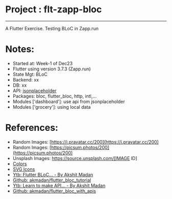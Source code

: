 # Project : flt-zapp-bloc
***************************************************************
A Flutter Exercise.
Testing BLoC in Zapp.run 

# Notes:
- Started at: Week-1 of Dec23
- Flutter using version 3.7.3 (Zapp.run)
- State Mgt: BLoC
- Backend: xx
- DB: xx
- API: [jsonplaceholder](https://jsonplaceholder.typicode.com/)
- Packages: bloc, flutter_bloc, http, intl,...
- Modules ['dashboard']: use api from jsonplaceholder
- Modules ['grocery']: using local data

# References:
- Random Images: [https://i.pravatar.cc/200](https://i.pravatar.cc/200)
- Random Images: [https://picsum.photos/200](https://picsum.photos/200)
- Unsplash Images: https://source.unsplash.com/[IMAGE ID]
- [Colors](https://coolors.co/palettes/trending)
- [SVG Icons](http://svgrepo.com)
- [Ytb: Flutter BLoC... - By Akshit Madan](https://www.youtube.com/watch?v=Y1roIi0-Sro)
- [Github: akmadan/flutter_bloc_tutorial](https://github.com/akmadan/flutter_bloc_tutorial)
- [Ytb: Learn to make API... - By Akshit Madan](https://www.youtube.com/watch?v=ltLJ1AB-eww&t=5s)
- [Github: akmadan/flutter_bloc_with_apis](https://github.com/akmadan/flutter_bloc_with_apis)
